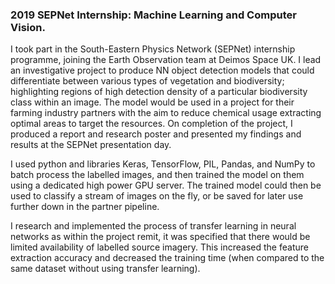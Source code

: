 ### 2019 SEPNet Internship: Machine Learning and Computer Vision.
<!--
- Built object detection model for earth observation data, to detect and differentiate between biodiversity types (Python, TensorFlow and Keras).
- Researched and implemented methods of transfer learning in NNs for a project constrained by limited labelled dataset; improving training time.
- Created internal reference documentation for CVAT (Computer Vision Annotation Tool).
- Collaborated on a poster researching computer vision methods using machine learning, neural networks and transfer learning.
 -->

 I took part in the South-Eastern Physics Network (SEPNet) internship programme, joining the Earth Observation team at Deimos Space UK.  I lead an investigative project to produce NN object detection models that could differentiate between various types of vegetation and biodiversity; highlighting regions of high detection density of a particular biodiversity class within an image. The model would be used in a project for their farming industry partners with the aim to reduce chemical usage extracting optimal areas to target the resources. On completion of the project, I produced a report and research poster and presented my findings and results at the SEPNet presentation day.

 I used python and libraries Keras, TensorFlow, PIL, Pandas, and NumPy to batch process the labelled images, and then trained the model on them using a dedicated high power GPU server. The trained model could then be used to classify a stream of images on the fly, or be saved for later use further down in the partner pipeline.

 I research and implemented the process of transfer learning in neural networks as within the project remit, it was specified that there would be limited availability of labelled source imagery. This increased the feature extraction accuracy and decreased the training time (when compared to the same dataset without using transfer learning).

<!--
South-Eastern Physics Network (SEPNet) internship programme.
Working with the Earth observation team on the KORE project
extracts information from satellite / UAV imagery about cropland

My project (I created):
			- NN / Object detection pipeline
      - Training images were outlined using CVAT
			   - Then the outlines and the training image were split into tiles
				 - where the pipeline that I created would split the training input image into tiles;
				 - Then each tile was input,
			- Detect a species of biodiversity within a given image: creating a heatmap
			§ Python, numpy, PIL (python image lib), TensorFlow, Keras.
			§ model was trained on images from a variable number of labels; which would retrieved from the customer, and then sent through the pipeline to be categorised.
			§ Not quite pixel level.

-->
